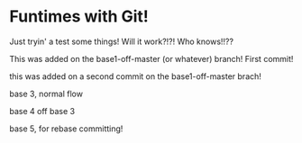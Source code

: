 # Funtimes with Git!

Just tryin' a test some things! Will it work?!?! Who knows!!??

This was added on the base1-off-master (or whatever) branch! First commit!

this was added on a second commit on the base1-off-master brach!

base 3, normal flow

base 4 off base 3

base 5, for rebase committing!

